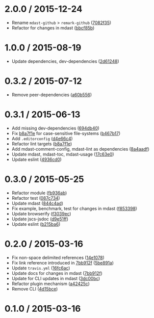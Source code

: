<!--mdast setext-->

<!--lint disable no-multiple-toplevel-headings-->

<!--lint disable maximum-line-length-->

2.0.0 / 2015-12-24
==================

*   Rename `mdast-github` > `remark-github` ([7082f35](https://github.com/wooorm/remark-github/commit/7082f35))
*   Refactor for changes in mdast ([bbcf85b](https://github.com/wooorm/remark-github/commit/bbcf85b))

1.0.0 / 2015-08-19
==================

*   Update dependencies, dev-dependencies ([2d61248](https://github.com/wooorm/remark-github/commit/2d61248))

0.3.2 / 2015-07-12
==================

*   Remove peer-dependencies ([a60b556](https://github.com/wooorm/remark-github/commit/a60b556))

0.3.1 / 2015-06-13
==================

*   Add missing dev-dependencies ([694db40](https://github.com/wooorm/remark-github/commit/694db40))
*   Fix [b8a7f1e](https://github.com/wooorm/remark-github/commit/b8a7f1e) for case-sensitive file-systems ([b467b17](https://github.com/wooorm/remark-github/commit/b467b17))
*   Add `.editorconfig` ([d4e66c4](https://github.com/wooorm/remark-github/commit/d4e66c4))
*   Refactor lint targets ([b8a7f1e](https://github.com/wooorm/remark-github/commit/b8a7f1e))
*   Add mdast-comment-config, mdast-lint as dependencies ([8a4aadf](https://github.com/wooorm/remark-github/commit/8a4aadf))
*   Update mdast, mdast-toc, mdast-usage ([17c63e0](https://github.com/wooorm/remark-github/commit/17c63e0))
*   Update eslint ([4936cd0](https://github.com/wooorm/remark-github/commit/4936cd0))

0.3.0 / 2015-05-25
==================

*   Refactor module ([fb936ab](https://github.com/wooorm/remark-github/commit/fb936ab))
*   Refactor test ([087c734](https://github.com/wooorm/remark-github/commit/087c734))
*   Update mdast ([844c4ad](https://github.com/wooorm/remark-github/commit/844c4ad))
*   Fix example, benchmark, test for changes in mdast ([f853398](https://github.com/wooorm/remark-github/commit/f853398))
*   Update browserify ([f3039ec](https://github.com/wooorm/remark-github/commit/f3039ec))
*   Update jscs-jsdoc ([d9e51ff](https://github.com/wooorm/remark-github/commit/d9e51ff))
*   Update eslint ([b215ba6](https://github.com/wooorm/remark-github/commit/b215ba6))

0.2.0 / 2015-03-16
==================

*   Fix non-space delimited references ([14e1078](https://github.com/wooorm/remark-github/commit/14e1078))
*   Fix link reference introduced in [7bb912f](https://github.com/wooorm/remark-github/commit/7bb912f) ([5be891a](https://github.com/wooorm/remark-github/commit/5be891a))
*   Update `travis.yml` ([16fc6ac](https://github.com/wooorm/remark-github/commit/16fc6ac))
*   Update docs for changes in mdast ([7bb912f](https://github.com/wooorm/remark-github/commit/7bb912f))
*   Update for CLI updates in mdast ([3dc00bc](https://github.com/wooorm/remark-github/commit/3dc00bc))
*   Refactor plugin mechanism ([a42425c](https://github.com/wooorm/remark-github/commit/a42425c))
*   Remove CLI ([4d15bce](https://github.com/wooorm/remark-github/commit/4d15bce))

0.1.0 / 2015-03-16
==================
